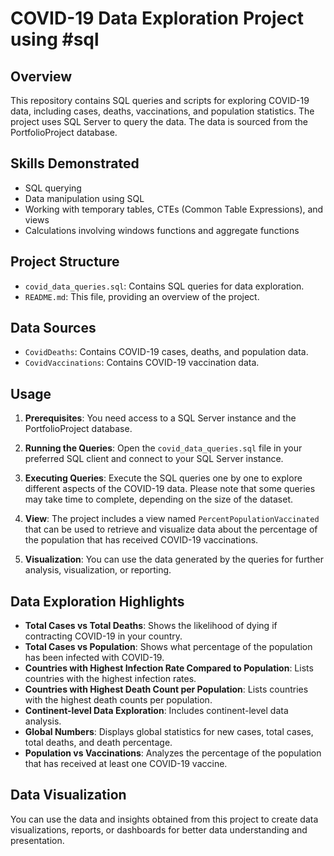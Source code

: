 # COVID-19 Data Exploration Project using #sql

## Overview 

This repository contains SQL queries and scripts for exploring COVID-19 data, including cases, deaths, vaccinations, and population statistics. The project uses SQL Server to query the data. The data is sourced from the PortfolioProject database.

## Skills Demonstrated

- SQL querying
- Data manipulation using SQL
- Working with temporary tables, CTEs (Common Table Expressions), and views
- Calculations involving windows functions and aggregate functions

## Project Structure

- `covid_data_queries.sql`: Contains SQL queries for data exploration.
- `README.md`: This file, providing an overview of the project.

## Data Sources

- `CovidDeaths`: Contains COVID-19 cases, deaths, and population data.
- `CovidVaccinations`: Contains COVID-19 vaccination data.

## Usage

1. **Prerequisites**: You need access to a SQL Server instance and the PortfolioProject database.

2. **Running the Queries**: Open the `covid_data_queries.sql` file in your preferred SQL client and connect to your SQL Server instance.

3. **Executing Queries**: Execute the SQL queries one by one to explore different aspects of the COVID-19 data. Please note that some queries may take time to complete, depending on the size of the dataset.

4. **View**: The project includes a view named `PercentPopulationVaccinated` that can be used to retrieve and visualize data about the percentage of the population that has received COVID-19 vaccinations.

5. **Visualization**: You can use the data generated by the queries for further analysis, visualization, or reporting.

## Data Exploration Highlights

- **Total Cases vs Total Deaths**: Shows the likelihood of dying if contracting COVID-19 in your country.
- **Total Cases vs Population**: Shows what percentage of the population has been infected with COVID-19.
- **Countries with Highest Infection Rate Compared to Population**: Lists countries with the highest infection rates.
- **Countries with Highest Death Count per Population**: Lists countries with the highest death counts per population.
- **Continent-level Data Exploration**: Includes continent-level data analysis.
- **Global Numbers**: Displays global statistics for new cases, total cases, total deaths, and death percentage.
- **Population vs Vaccinations**: Analyzes the percentage of the population that has received at least one COVID-19 vaccine.

## Data Visualization

You can use the data and insights obtained from this project to create data visualizations, reports, or dashboards for better data understanding and presentation.


